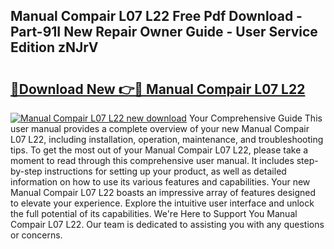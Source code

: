 ## Manual Compair L07 L22 Free Pdf Download - Part-91I New Repair Owner Guide - User Service Edition zNJrV

# <h2><a href="http://bc47025.oget.top/?id=Manual+Compair+L07+L22">🔗Download New 👉🔴 Manual Compair L07 L22</a></h2>

[![Manual Compair L07 L22 new download](https://i.imgur.com/5g1atiW.png)](http://bc47025.oget.top/?id=Manual+Compair+L07+L22)
Your Comprehensive Guide This user manual provides a complete overview of your new Manual Compair L07 L22, including installation, operation, maintenance, and troubleshooting tips. To get the most out of your Manual Compair L07 L22, please take a moment to read through this comprehensive user manual. It includes step-by-step instructions for setting up your product, as well as detailed information on how to use its various features and capabilities. Your new Manual Compair L07 L22 boasts an impressive array of features designed to elevate your experience. Explore the intuitive user interface and unlock the full potential of its capabilities. We're Here to Support You Manual Compair L07 L22. Our team is dedicated to assisting you with any questions or concerns.
